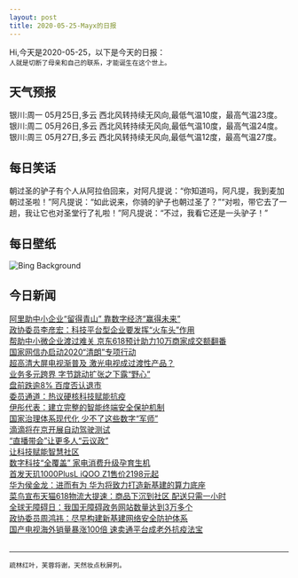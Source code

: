```yaml
---
layout: post
title: 2020-05-25-Mayx的日报
---
```


Hi,今天是2020-05-25，以下是今天的日报：<br><small>
人就是切断了母亲和自己的联系，才能诞生在这个世上。</small><!--more-->
## 天气预报
银川:周一 05月25日,多云 西北风转持续无风向,最低气温10度，最高气温23度。<br>银川:周二 05月26日,多云 西北风转持续无风向,最低气温10度，最高气温24度。<br>银川:周三 05月27日,多云 西北风转持续无风向,最低气温12度，最高气温27度。
## 每日笑话
朝过圣的驴子有个人从阿拉伯回来，对阿凡提说：“你知道吗，阿凡提，我到麦加朝过圣啦！”阿凡提说：“如此说来，你骑的驴子也朝过圣了？”“对啦，带它去了一趟，我让它也对圣堂行了礼啦！”阿凡提说：“不过，我看它还是一头驴子！”
## 每日壁纸
![Bing Background](https://cn.bing.com/th?id=OHR.GreenanMaze_EN-US2220471188_1920x1080.jpg&rf=LaDigue_1920x1080.jpg&pid=hp "Greenan Maze in County Wicklow, Ireland (© Peter Krocka/Shutterstock)")
## 今日新闻

[阿里助中小企业“留得青山” 靠数字经济“赢得未来”](http://it.people.com.cn/n1/2020/0523/c1009-31720694.html)   
[政协委员李彦宏：科技平台型企业要发挥“火车头”作用](http://it.people.com.cn/n1/2020/0523/c1009-31720691.html)   
[帮助中小微企业渡过难关 京东618预计助力10万商家成交额翻番](http://it.people.com.cn/n1/2020/0522/c1009-31719907.html)   
[国家网信办启动2020“清朗”专项行动](http://it.people.com.cn/n1/2020/0522/c1009-31719737.html)   
[超高清大屏电视渐普及 激光电视成过渡性产品？](http://it.people.com.cn/n1/2020/0522/c1009-31718810.html)   
[业务多元跨界 字节跳动扩张之下露“野心”](http://it.people.com.cn/n1/2020/0522/c1009-31718814.html)   
[盘前跌逾8% 百度否认退市](http://it.people.com.cn/n1/2020/0522/c1009-31718837.html)   
[委员通道：热议硬核科技赋能抗疫](http://it.people.com.cn/n1/2020/0522/c1009-31718865.html)   
[伊彤代表：建立完整的智能终端安全保护机制](http://it.people.com.cn/n1/2020/0522/c1009-31719247.html)   
[国家治理体系现代化 少不了这些数字“军师”](http://it.people.com.cn/n1/2020/0522/c1009-31718736.html)   
[滴滴将在京开展自动驾驶测试](http://it.people.com.cn/n1/2020/0522/c1009-31718787.html)   
[“直播带会”让更多人“云议政”](http://it.people.com.cn/n1/2020/0522/c1009-31718777.html)   
[让科技赋能智慧社区](http://it.people.com.cn/n1/2020/0522/c1009-31718746.html)   
[数字科技“全覆盖” 家电消费升级孕育生机](http://it.people.com.cn/n1/2020/0522/c1009-31718800.html)   
[首发天玑1000PlusL iQOO Z1售价2198元起](http://it.people.com.cn/n1/2020/0521/c1009-31718268.html)   
[华为侯金龙：进而有为 华为将致力打造新基建的算力底座](http://it.people.com.cn/n1/2020/0521/c1009-31718256.html)   
[菜鸟宣布天猫618物流大提速：商品下沉到社区 配送只需一小时](http://it.people.com.cn/n1/2020/0521/c1009-31718258.html)   
[全球无障碍日：我国无障碍政务网站数量达到3万多个](http://it.people.com.cn/n1/2020/0521/c1009-31718029.html)   
[政协委员周鸿祎：尽早构建新基建网络安全防护体系](http://it.people.com.cn/n1/2020/0521/c1009-31717763.html)   
[国产电视海外销量暴涨100倍 速卖通平台成老外抗疫法宝](http://it.people.com.cn/n1/2020/0521/c1009-31717589.html)   
<br />

***

<small>疏林红叶，芙蓉将谢，天然妆点秋屏列。</small>
